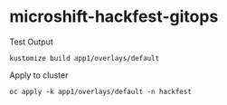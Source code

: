 # microshift-hackfest-gitops


Test Output
```
kustomize build app1/overlays/default
```

Apply to cluster
```
oc apply -k app1/overlays/default -n hackfest
```
